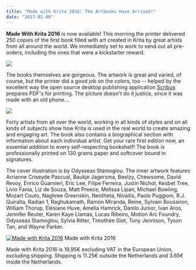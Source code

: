 ```yaml
---
title: "Made with Krita 2016: The Artbooks Have Arrived!"
date: "2017-02-08"
---
```


**Made With Krita 2016** is now available! This morning the printer delivered 250 copies of the first book filled with art created in Krita by great artists from all around the world. We immediately set to work to send out all pre-orders, including the ones that were a kickstarter reward.

[![](/images/posts/2017/sending-out-225x300.jpg)](https://krita.org/wp-content/uploads/2017/02/sending-out.jpg)

The books themselves are gorgeous. The artwork is great and varied, of course, but the printer did a good job on the colors, too -- helped by the excellent way the open source desktop publishing application [Scribus](https://www.scribus.net) prepares PDF's for printing. The picture doesn't do it justice, since it was made with an old phone...

[![](/images/posts/2017/artbook-spread-300x225.jpg)](https://krita.org/wp-content/uploads/2017/02/artbook-spread.jpg)

Forty artists from all over the world, working in all kinds of styles and on all kinds of subjects show how Krita is used in the real world to create amazing and engaging art. The book also contains a biographical section with information about each individual artist. Get your rare first edition now, an essential addition to every self-respecting bookshelf! The book is professionally printed on 130 grams paper and softcover bound in signatures.

The cover illustration is by Odysseas Stamoglou. The inner artwork features Arrianne Criseyde Pascual, Baukje Jagersma, Beelzy, Chewsome, David Revoy, Enrico Guarnieri, Eric Lee, Filipe Ferreira, Justin Nichol, Kesbet Tree, Livio Fania, Liz de Souza, Matt Preece, Melissa Lipan, Michael Bowling, Mozart Couto, Naghree Greenskin, Neotheta, Nivailis, Paolo Puggioni, R.J. Quiralta, Radian 1, Raghukamath, Ramón Miranda, Reine, Sylvain Boussiron, William Thorup, Elésiane Huve, Amelia Hamrick, Danilo Junior, Ivan Aros, Jennifer Reuter, Karen Kaye Llamas, Lucas Ribeiro, Motion Arc Foundry, Odysseas Stamoglou, Sylvia Ritter, Timothée Giet, Tony Jennison, Tyson Tan, and Wayne Parker.

[![Made with Krita 2016](/images/posts/2017/cover_small-217x300.png)](https://krita.org/wp-content/uploads/2016/12/cover_small.png) Made with Krita 2016

Made with Krita 2016 is 19,95€ excluding VAT in the European Union, excluding shipping. Shipping is 11.25€ outside the Netherlands and 3.65€ inside the Netherlands.
